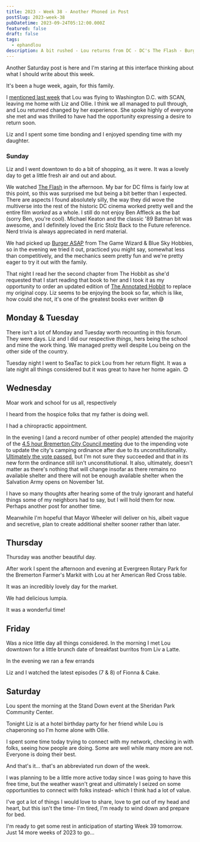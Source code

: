 ```yaml
---
title: 2023 - Week 38 - Another Phoned in Post
postSlug: 2023-week-38
pubDatetime: 2023-09-24T05:12:00.000Z
featured: false
draft: false
tags:
  - ephandlou
description: A bit rushed - Lou returns from DC - DC's The Flash - Burger ASAP - The Hobbit - Bremerton City Council approves updated camping ordinance - another farmer's market - Lou & I had a brunch date - Lou attended local Stand Down event
---
```


Another Saturday post is here and I'm staring at this interface thinking about what I should write about this week.

It's been a huge week, again, for this family.

I [mentioned last week](/2023-week-37/) that Lou was flying to Washington D.C. with SCAN, leaving me home with Liz and Ollie. I think we all managed to pull through, and Lou returned changed by her experience. She spoke highly of everyone she met and was thrilled to have had the opportunity expressing a desire to return soon.

Liz and I spent some time bonding and I enjoyed spending time with my daughter.

### Sunday

Liz and I went downtown to do a bit of shopping, as it were. It was a lovely day to get a little fresh air and out and about.

We watched [The Flash](https://www.imdb.com/title/tt0439572/) in the afternoon. My bar for DC films is fairly low at this point, so this was surprised me but being a bit better than I expected. There are aspects I found absolutely silly, the way they did wove the multiverse into the rest of the historic DC cinema worked pretty well and the entire film _worked_ as a whole. I still do not enjoy Ben Affleck as the bat (sorry Ben, you're cool). Michael Keaton and the classic '89 Batman bit was awesome, and I definitely loved the Eric Stolz Back to the Future reference. Nerd trivia is always appreciated in nerd material.

We had picked up [Burger ASAP](https://boardgamegeek.com/boardgame/373778/burger-asap) from The Game Wizard & Blue Sky Hobbies, so in the evening we tried it out, practiced you might say, somewhat less than competitively, and the mechanics seem pretty fun and we're pretty eager to try it out with the family.

That night I read her the second chapter from The Hobbit as she'd requested that I start reading that book to her and I took it as my opportunity to order an updated edition of [The Annotated Hobbit](https://www.goodreads.com/book/show/823754.The_Annotated_Hobbit) to replace my original copy. Liz seems to be enjoying the book so far, which is like, how could she not, it's one of the greatest books ever written 😅

## Monday & Tuesday

There isn't a lot of Monday and Tuesday worth recounting in this forum. They were days. Liz and I did our respective _things_, hers being the school and mine the work thing. We managed pretty well despite Lou being on the other side of the country.

Tuesday night I went to SeaTac to pick Lou from her return flight. It was a late night all things considered but it was great to have her home again. 😊

## Wednesday

Moar work and school for us all, respectively

I heard from the hospice folks that my father is doing well.

I had a chiropractic appointment.

In the evening I (and a record number of other people) attended the majority of the [4.5 hour Bremerton City Council meeting](https://bremerton.vod.castus.tv/vod/?video=77ac5c1d-c7cd-4ffd-a68e-6f5215de5852) due to the impending vote to update the city's camping ordinance after due to its unconstitutionality. [Ultimately the vote passed](http://archive.today/2023.09.23-203913/https://www.kitsapsun.com/story/news/2023/09/22/unauthorized-camping-ordinance-passed-by-bremerton-city-council/70924797007/), but I'm not sure they succeeded and that in its new form the ordinance still isn't unconstitutional. It also, ultimately, doesn't matter as there's nothing that will change insofar as there remains no available shelter and there will not be enough available shelter when the Salvation Army opens on November 1st.

I have so many thoughts after hearing some of the truly ignorant and hateful things some of my neighbors had to say, but I will hold them for now. Perhaps another post for another time.

Meanwhile I'm hopeful that Mayor Wheeler will deliver on his, albeit vague and secretive, plan to create additional shelter sooner rather than later.

## Thursday

Thursday was another beautiful day.

After work I spent the afternoon and evening at Evergreen Rotary Park for the Bremerton Farmer's Markit with Lou at her American Red Cross table.

It was an incredibly lovely day for the market.

We had delicious lumpia.

It was a wonderful time!

## Friday

Was a nice little day all things considered. In the morning I met Lou downtown for a little brunch date of breakfast burritos from Liv a Latte.

In the evening we ran a few errands

Liz and I watched the latest episodes (7 & 8) of Fionna & Cake.

## Saturday

Lou spent the morning at the Stand Down event at the Sheridan Park Community Center.

Tonight Liz is at a hotel birthday party for her friend while Lou is chaperoning so I'm home alone with Ollie.

I spent some time today trying to connect with my network, checking in with folks, seeing how people are doing. Some are well while many more are not. Everyone is doing their best.

And that's it... that's an abbreviated run down of the week.

I was planning to be a little more active today since I was going to have this free time, but the weather wasn't great and ultimately I seized on some opportunities to connect with folks instead- which I think had a lot of value.

I've got a lot of things I would love to share, love to get out of my head and heart, but this isn't the time- I'm tired, I'm ready to wind down and prepare for bed.

I'm ready to get some rest in anticipation of starting Week 39 tomorrow. Just 14 more weeks of 2023 to go...
